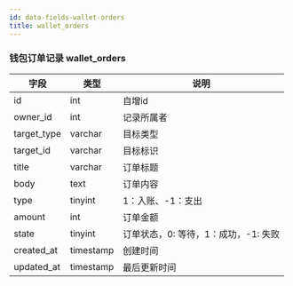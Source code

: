 ```yaml
---
id: data-fields-wallet-orders
title: wallet_orders
---
```


### 钱包订单记录 wallet_orders

| 字段 | 类型 | 说明 |
| ------ | ------ | ------ |
| id | int | 自增id |
| owner_id | int | 记录所属者 |
| target_type | varchar | 目标类型 |
| target_id | varchar | 目标标识 |
| title | varchar | 订单标题 |
| body | text | 订单内容 |
| type | tinyint | 1：入账、-1：支出 |
| amount | int | 订单金额 |
| state | tinyint | 订单状态，0: 等待，1：成功，-1: 失败 |
| created_at | timestamp | 创建时间 |
| updated_at | timestamp | 最后更新时间 |
